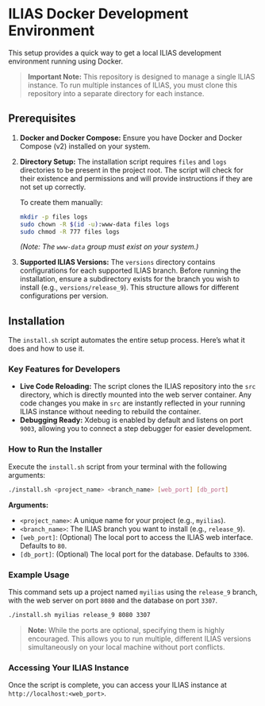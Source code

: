 # ILIAS Docker Development Environment

This setup provides a quick way to get a local ILIAS development environment running using Docker.

> **Important Note:** This repository is designed to manage a single ILIAS instance. To run multiple instances of ILIAS, you must clone this repository into a separate directory for each instance.

## Prerequisites

1.  **Docker and Docker Compose:** Ensure you have Docker and Docker Compose (v2) installed on your system.

2.  **Directory Setup:**
    The installation script requires `files` and `logs` directories to be present in the project root. The script will check for their existence and permissions and will provide instructions if they are not set up correctly.

    To create them manually:
    ```bash
    mkdir -p files logs
    sudo chown -R $(id -u):www-data files logs
    sudo chmod -R 777 files logs
    ```
    *(Note: The `www-data` group must exist on your system.)*

3.  **Supported ILIAS Versions:**
    The `versions` directory contains configurations for each supported ILIAS branch. Before running the installation, ensure a subdirectory exists for the branch you wish to install (e.g., `versions/release_9`). This structure allows for different configurations per version.

## Installation

The `install.sh` script automates the entire setup process. Here’s what it does and how to use it.

### Key Features for Developers

*   **Live Code Reloading:** The script clones the ILIAS repository into the `src` directory, which is directly mounted into the web server container. Any code changes you make in `src` are instantly reflected in your running ILIAS instance without needing to rebuild the container.
*   **Debugging Ready:** Xdebug is enabled by default and listens on port `9003`, allowing you to connect a step debugger for easier development.

### How to Run the Installer

Execute the `install.sh` script from your terminal with the following arguments:

```bash
./install.sh <project_name> <branch_name> [web_port] [db_port]
```

**Arguments:**
*   `<project_name>`: A unique name for your project (e.g., `myilias`).
*   `<branch_name>`: The ILIAS branch you want to install (e.g., `release_9`).
*   `[web_port]`: (Optional) The local port to access the ILIAS web interface. Defaults to `80`.
*   `[db_port]`: (Optional) The local port for the database. Defaults to `3306`.

### Example Usage

This command sets up a project named `myilias` using the `release_9` branch, with the web server on port `8080` and the database on port `3307`.

```bash
./install.sh myilias release_9 8080 3307
```

> **Note:** While the ports are optional, specifying them is highly encouraged. This allows you to run multiple, different ILIAS versions simultaneously on your local machine without port conflicts.

### Accessing Your ILIAS Instance

Once the script is complete, you can access your ILIAS instance at `http://localhost:<web_port>`.
